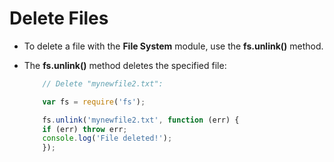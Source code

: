 # Delete Files

* To delete a file with the __File System__ module,  use the __fs.unlink()__ method.

* The __fs.unlink()__ method deletes the specified file:

    ```js
        // Delete "mynewfile2.txt":

        var fs = require('fs');

        fs.unlink('mynewfile2.txt', function (err) {
        if (err) throw err;
        console.log('File deleted!');
        });
    ```